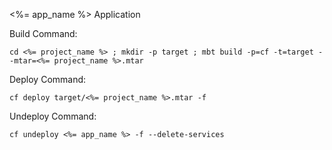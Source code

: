 <%= app_name %> Application

Build Command:
```
cd <%= project_name %> ; mkdir -p target ; mbt build -p=cf -t=target --mtar=<%= project_name %>.mtar
```

Deploy Command:
```
cf deploy target/<%= project_name %>.mtar -f
```

Undeploy Command:
```
cf undeploy <%= app_name %> -f --delete-services
```
